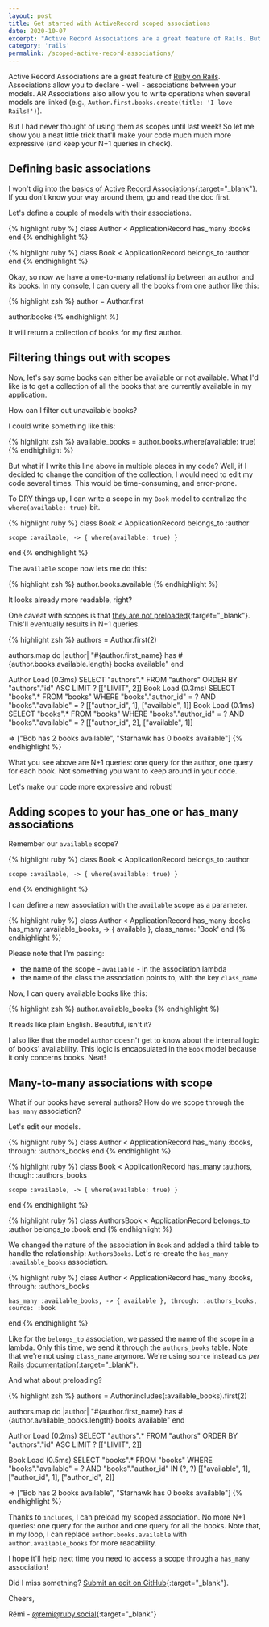 ```yaml
---
layout: post
title: Get started with ActiveRecord scoped associations
date: 2020-10-07
excerpt: "Active Record Associations are a great feature of Rails. But I never thought of using scopes with has_one or has_many associations until recently! So let me show you a neat little trick that'll make your code much much more expressive (and keep your N+1 queries in check)."
category: 'rails'
permalink: /scoped-active-record-associations/
---
```


Active Record Associations are a great feature of [Ruby on Rails]({{site.baseurl}}/series/rails/). Associations allow you to declare - well - associations between your models. AR Associations also allow you to write operations when several models are linked (e.g., `Author.first.books.create(title: 'I love Rails!')`).

But I had never thought of using them as scopes until last week! So let me show you a neat little trick that'll make your code much much more expressive (and keep your N+1 queries in check).

## Defining basic associations

I won't dig into the [basics of Active Record Associations](https://guides.rubyonrails.org/association_basics.html){:target="\_blank"}. If you don't know your way around them, go and read the doc first.

Let's define a couple of models with their associations.

{% highlight ruby %}
  class Author < ApplicationRecord
    has_many :books
  end
{% endhighlight %}

{% highlight ruby %}
  class Book < ApplicationRecord
    belongs_to :author
  end
{% endhighlight %}

Okay, so now we have a one-to-many relationship between an author and its books. In my console, I can query all the books from one author like this:

{% highlight zsh %}
  author = Author.first

  author.books
{% endhighlight %}

It will return a collection of books for my first author.

## Filtering things out with scopes

Now, let's say some books can either be available or not available. What I'd like is to get a collection of all the books that are currently available in my application.

How can I filter out unavailable books?

I could write something like this:

{% highlight zsh %}
  available_books = author.books.where(available: true)
{% endhighlight %}

But what if I write this line above in multiple places in my code? Well, if I decided to change the condition of the collection, I would need to edit my code several times. This would be time-consuming, and error-prone.

To DRY things up, I can write a scope in my `Book` model to centralize the `where(available: true)` bit.

{% highlight ruby %}
  class Book < ApplicationRecord
    belongs_to :author

    scope :available, -> { where(available: true) }
  end
{% endhighlight %}

The `available` scope now lets me do this:

{% highlight zsh %}
  author.books.available
{% endhighlight %}

It looks already more readable, right?

One caveat with scopes is that [they are not preloaded](https://www.justinweiss.com/articles/how-to-preload-rails-scopes/){:target="\_blank"}. This'll eventually results in N+1 queries.

{% highlight zsh %}
  authors = Author.first(2)

  authors.map do |author|
    "#{author.first_name} has #{author.books.available.length} books available"
  end

  Author Load (0.3ms)  SELECT "authors".* FROM "authors" ORDER BY "authors"."id" ASC LIMIT ?  [["LIMIT", 2]]
  Book Load (0.3ms)  SELECT "books".* FROM "books" WHERE "books"."author_id" = ? AND "books"."available" = ?  [["author_id", 1], ["available", 1]]
  Book Load (0.1ms)  SELECT "books".* FROM "books" WHERE "books"."author_id" = ? AND "books"."available" = ?  [["author_id", 2], ["available", 1]]

  => ["Bob has 2 books available", "Starhawk has 0 books available"]
{% endhighlight %}

What you see above are N+1 queries: one query for the author, one query for each book. Not something you want to keep around in your code.

Let's make our code more expressive and robust!

## Adding scopes to your has_one or has_many associations

Remember our `available` scope?

{% highlight ruby %}
  class Book < ApplicationRecord
    belongs_to :author

    scope :available, -> { where(available: true) }
  end
{% endhighlight %}

I can define a new association with the `available` scope as a parameter.

{% highlight ruby %}
  class Author < ApplicationRecord
    has_many :books
    has_many :available_books, -> { available }, class_name: 'Book'
  end
{% endhighlight %}

Please note that I'm passing:
- the name of the scope - `available` - in the association lambda
- the name of the class the association points to, with the key `class_name`

Now, I can query available books like this:

{% highlight zsh %}
  author.available_books
{% endhighlight %}

It reads like plain English. Beautiful, isn't it?

I also like that the model `Author` doesn't get to know about the internal logic of books' availability. This logic is encapsulated in the `Book` model because it only concerns books. Neat!

## Many-to-many associations with scope

What if our books have several authors? How do we scope through the `has_many` association?

Let's edit our models.

{% highlight ruby %}
  class Author < ApplicationRecord
    has_many :books, through: :authors_books
  end
{% endhighlight %}

{% highlight ruby %}
  class Book < ApplicationRecord
    has_many :authors, though: :authors_books

    scope :available, -> { where(available: true) }
  end
{% endhighlight %}

{% highlight ruby %}
  class AuthorsBook < ApplicationRecord
    belongs_to :author
    belongs_to :book
  end
{% endhighlight %}

We changed the nature of the association in `Book` and added a third table to handle the relationship: `AuthorsBooks`. Let's re-create the `has_many :available_books` association.

{% highlight ruby %}
  class Author < ApplicationRecord
    has_many :books, through: :authors_books

    has_many :available_books, -> { available }, through: :authors_books, source: :book
  end
{% endhighlight %}

Like for the  `belongs_to` association, we passed the name of the scope in a lambda. Only this time, we send it through the `authors_books` table. Note that we're not using `class_name` anymore. We're using `source` instead *as per* [Rails documentation](https://guides.rubyonrails.org/association_basics.html#options-for-has-many-source){:target="\_blank"}.

And what about preloading?

{% highlight zsh %}
  authors = Author.includes(:available_books).first(2)

  authors.map do |author|
    "#{author.first_name} has #{author.available_books.length} books available"
  end

  Author Load (0.2ms)  SELECT "authors".* FROM "authors" ORDER BY "authors"."id" ASC LIMIT ?  [["LIMIT", 2]]

  Book Load (0.5ms)  SELECT "books".* FROM "books" WHERE "books"."available" = ? AND "books"."author_id" IN (?, ?)  [["available", 1], ["author_id", 1], ["author_id", 2]]

  => ["Bob has 2 books available", "Starhawk has 0 books available"]
{% endhighlight %}

Thanks to `includes`, I can preload my scoped association. No more N+1 queries: one query for the author and one query for all the books. Note that, in my loop, I can replace `author.books.available` with `author.available_books` for more readability.

I hope it'll help next time you need to access a scope through a `has_many` association!

Did I miss something? [Submit an edit on GitHub](https://github.com/merciremi/remicodes/issues/new){:target="\_blank"}.

Cheers,

Rémi - [@remi@ruby.social](https://ruby.social/@remi){:target="\_blank"}
